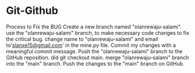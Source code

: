# Git-Github
Process to Fix the BUG
Create a new branch named "olanrewaju-salami".
use the "olanrewaju-salami" branch, to make necessary code changes to fix the critical bug. 
change name to "olanrewaju-salami"  and email to'slanxe15@gmail.com' in the mine.py file.
Commit my changes with a meaningful commit message.
Push the "olanrewaju-salami" branch to the GitHub reposition.
did git checkout main.
merge "olanrewaju-salami" branch into the "main" branch.
Push the changes to the "main" branch on GitHub.
